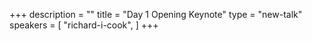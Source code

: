 +++
description = ""
title = "Day 1 Opening Keynote"
type = "new-talk"
speakers = [
        "richard-i-cook",
]
+++